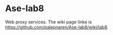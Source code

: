 # Ase-lab8
Web proxy services. The wiki page linke is https://github.com/palepnaren/Ase-lab8/wiki/lab8.
